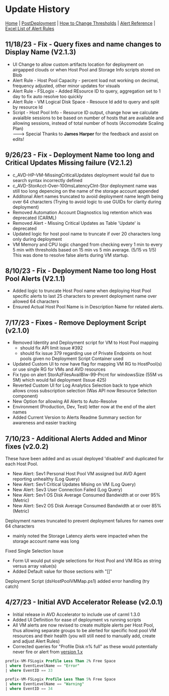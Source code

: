 # Update History

[Home](./readme.md) | [PostDeployment](./postDeploy.md) | [How to Change Thresholds](./changeAlertThreshold.md) | [Alert Reference](./alertReference.md) | [Excel List of Alert Rules](./references/alerts.xlsx)

## 11/18/23 - Fix - Query fixes and name changes to Display Name (V2.1.3)

- UI Change to allow custom artifacts location for deployment on airgapped clouds or when Host Pool and Storage Info scripts stored on Blob
- Alert Rule - Host Pool Capacity - percent load not working on decimal, frequency adjusted, other minor updates for visuals
- Alert Rule - FSLogix - Added REsource ID to query, aggregation set to 1 day to fix auto resolve too quickly
- Alert Rule - VM Logical Disk Space - Resouce Id add to query and split by resource Id
- Script - Host Pool Info - Resource ID output, change how we calculate avaialble sessions to be based on number of hosts that are available and allowing sessions, instead of total number of hosts (Accomodate Scaling Plan)  
---> Special Thanks to **James Harper** for the feedback and assist on edits!

## 9/26/23 - Fix - Deployment Name too long and Critical Updates Missing failure (V2.1.2)

- c_AVD-HP-VM-MissingCriticalUpdates deployment would fail due to search syntax incorrectly defined
- c_AVD-StorAcct-Over-100msLatencyClnt-Stor deployment name was still too long depencing on the name of the storage account appended
- Additonal Alert names truncated to avoid deployment name length being over 64 characters
(Trying to avoid logic to use GUIDs for clarity during deployment)
- Removed Automation Account Diagnostics log retention which was deprecated (CARML)
- Removed Alert - Missing Critical Updates as Table 'Update' is deprecated
- Updated logic for host pool name to truncate if over 20 characters long only during deployment
- VM Memory and CPU logic changed from checking every 1 min to every 5 min with thresholds based on 15 min vs 5 min average. (5/15 vs 1/5)  
  This was done to resolve false alerts during VM startup.

## 8/10/23 - Fix - Deployment Name too long Host Pool Alerts (V2.1.1)

- Added logic to truncate Host Pool name when deploying Host Pool specific alerts to last 25 characters to prevent deployment name over allowed 64 characters
- Ensured Actual Host Pool Name is in Description Name for related alerts.

## 7/17/23 - Fixes - Remove Deployment Script (v2.1.0)

- Removed Identity and Deployment script for VM to Host Pool mapping
    - should fix API limit issue #392
    - should fix issue 379 regarding use of Private Endpoints on host pools given no Deployment Script Container used
- Updated Custom UI to now have flag for mapping VM RG to HostPool(s) or use single RG for VMs and AVD resources
- Fix typo on alert StorAzFilesAvailBlw-99-Prcnt for windowsSize (55M vs 5M) which would fail deployment (Issue 425)
- Reverted Custom UI for Log Analytics Selection back to type which allows cross subscription selection (Was API now Resource Selection component)
- New Option for allowing All Alerts to Auto-Resolve
- Environment (Production, Dev, Test) letter now at the end of the alert names
- Added Current Version to Alerts Readme Summary section for awareness and easier tracking

## 7/10/23 - Additional Alerts Added and Minor fixes (v2.0.2)

These have been added and as usual deployed 'disabled' and duplicated for each Host Pool.
- New Alert: Sev1 Personal Host Pool VM assigned but AVD Agent reporting unhealthy (Log Query)
- New Alert: Sev1 Critical Updates Mising on VM (Log Query)
- New Alert: Sev3 User Connection Failed (Log Query)
- New Alert: Sev1 OS Disk Average Consumed Bandwidth at or over 95% (Metric)
- New Alert: Sev2 OS Disk Average Consumed Bandwidth at or over 85% (Metric)

Deployment names truncated to prevent deployment failures for names over 64 characters
- mainly noted the Storage Latency alerts were impacted when the storage account name was long

Fixed Single Selection Issue
- Form UI would put single selections for Host Pool and VM RGs as string versus array value(s) 
- Added Default value for those sections with "[]"

Deployment Script (dsHostPoolVMMap.ps1) added error handling (try catch)


## 4/27/23 - Initial AVD Accelerator Release (v2.0.1)

- Initial release in AVD Accelerator to include use of carml 1.3.0
- Added UI Definition for ease of deployment vs running scripts  
- All VM alerts are now revised to create multiple alerts per Host Pool, thus allowing separate groups to be alerted for specific host pool VM resources and their health (you will still need to manually add, create and adjust Alert Rules)
- Corrected queries for "Profile Disk n% full" as these would potentially never fire or alert from [version 1.x](https://github.com/JCoreMS/AVDAlerts)

```sql
prefix-VM-FSLogix Profile Less Than 2% Free Space  
| where EventLevelName == "Error"  
| where EventID == 33  

prefix-VM-FSLogix Profile Less Than 5% Free Space
| where EventLevelName == "Warning"
| where EventID == 34
```
